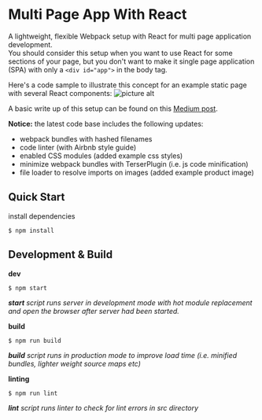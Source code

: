 # Multi Page App With React

A lightweight, flexible Webpack setup with React for multi page application development. <br />
You should consider this setup when you want to use React for some sections of your page, but you don't want to make it single page application (SPA) with only a `<div id="app">` in the body tag.

Here's a code sample to illustrate this concept for an example static page with several React components:
![picture alt](http://assets.miwu.pl/mpa-with-react-example.png "MPA with React example")

A  basic write up of this setup can be found on this [Medium post](https://itnext.io/building-multi-page-application-with-react-f5a338489694).

**Notice:** the latest code base includes the following updates: 
- webpack bundles with hashed filenames
- code linter (with Airbnb style guide)
- enabled CSS modules (added example css styles)
- minimize webpack bundles with TerserPlugin (i.e. js code minification)
- file loader to resolve imports on images (added example product image)


## Quick Start

install dependencies
```
$ npm install
```

## Development & Build

**dev**

```
$ npm start
```
***start** script runs server in development mode with hot module replacement and open the browser after server had been started.*

**build**

```
$ npm run build
```

***build** script runs in production mode to improve load time (i.e. minified bundles, lighter weight source maps etc)*

**linting**

```
$ npm run lint
```

***lint** script runs linter to check for lint errors in src directory*